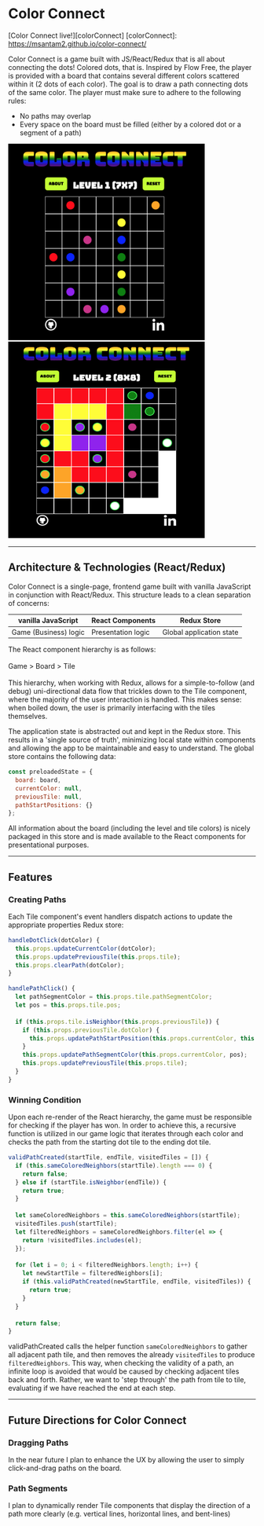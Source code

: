 # Color Connect

[Color Connect live!][colorConnect]
[colorConnect]: https://msantam2.github.io/color-connect/

Color Connect is a game built with JS/React/Redux that is all about connecting the dots! Colored dots, that is. Inspired by Flow Free, the player is provided with a board that contains several different colors scattered within it (2 dots of each color). The goal is to draw a path connecting dots of the same color. The player must make sure to adhere to the following rules:

- No paths may overlap
- Every space on the board must be filled (either by a colored dot or a segment of a path)

<img src="https://github.com/msantam2/color-connect/blob/master/images/blank_board.png" width="400" height="400" />
<img src="https://github.com/msantam2/color-connect/blob/master/images/gameplay.gif" width="400" height="400" />

-----------

## Architecture & Technologies (React/Redux)

Color Connect is a single-page, frontend game built with vanilla JavaScript in conjunction with React/Redux. This structure leads to a clean separation of concerns:

| vanilla JavaScript | React Components | Redux Store |
| --------------     | --------------   | -------------- |
| Game (Business) logic | Presentation logic | Global application state |

The React component hierarchy is as follows:<br></br>
Game > Board > Tile<br></br>
This hierarchy, when working with Redux, allows for a simple-to-follow (and debug) uni-directional data flow that trickles down to the Tile component, where the majority of the user interaction is handled. This makes sense: when boiled down, the user is primarily interfacing with the tiles themselves.

The application state is abstracted out and kept in the Redux store. This results in a 'single source of truth', minimizing local state within components and allowing the app to be maintainable and easy to understand. The global store contains the following data:
```js
const preloadedState = {
  board: board,
  currentColor: null,
  previousTile: null,
  pathStartPositions: {}
};
```
All information about the board (including the level and tile colors) is nicely packaged in this store and is made available to the React components for presentational purposes.

---------

## Features

### Creating Paths

Each Tile component's event handlers dispatch actions to update the appropriate properties Redux store:
```js
handleDotClick(dotColor) {
  this.props.updateCurrentColor(dotColor);
  this.props.updatePreviousTile(this.props.tile);
  this.props.clearPath(dotColor);
}
```

```js
handlePathClick() {
  let pathSegmentColor = this.props.tile.pathSegmentColor;
  let pos = this.props.tile.pos;

  if (this.props.tile.isNeighbor(this.props.previousTile)) {
    if (this.props.previousTile.dotColor) {
      this.props.updatePathStartPosition(this.props.currentColor, this.props.tile.pos);
    }
    this.props.updatePathSegmentColor(this.props.currentColor, pos);
    this.props.updatePreviousTile(this.props.tile);
  }
}
```

### Winning Condition

Upon each re-render of the React hierarchy, the game must be responsible for checking if the player has won. In order to achieve this, a recursive function is utilized in our game logic that iterates through each color and checks the path from the starting dot tile to the ending dot tile.

```js
validPathCreated(startTile, endTile, visitedTiles = []) {
  if (this.sameColoredNeighbors(startTile).length === 0) {
    return false;
  } else if (startTile.isNeighbor(endTile)) {
    return true;
  }

  let sameColoredNeighbors = this.sameColoredNeighbors(startTile);
  visitedTiles.push(startTile);
  let filteredNeighbors = sameColoredNeighbors.filter(el => {
    return !visitedTiles.includes(el);
  });

  for (let i = 0; i < filteredNeighbors.length; i++) {
    let newStartTile = filteredNeighbors[i];
    if (this.validPathCreated(newStartTile, endTile, visitedTiles)) {
      return true;
    }
  }

  return false;
}
```
validPathCreated calls the helper function ```sameColoredNeighbors``` to gather all adjacent path tile, and then removes the already ```visitedTiles``` to produce ```filteredNeighbors```. This way, when checking the validity of a path, an infinite loop is avoided that would be caused by checking adjacent tiles back and forth. Rather, we want to 'step through' the path from tile to tile, evaluating if we have reached the end at each step.

---------

## Future Directions for Color Connect

### Dragging Paths

In the near future I plan to enhance the UX by allowing the user to simply click-and-drag paths on the board.

### Path Segments

I plan to dynamically render Tile components that display the direction of a path more clearly (e.g. vertical lines, horizontal lines, and bent-lines)
